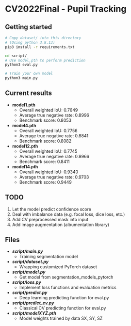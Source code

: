 # CV2022Final - Pupil Tracking

## Getting started
```bash
# Copy dataset/ into this directory
# (Using python 3.8.13)
pip3 install -r requirements.txt

cd script/
# Use model.pth to perform prediction
python3 eval.py

# Train your own model
python3 main.py
```

## Current results
+ **model1.pth**
	+ Overall weighted IoU: 0.7649
	+ Average true negative rate: 0.8996
	+ Benchmark score: 0.8053
+ **model4.pth**
	+ Overall weighted IoU: 0.7756
	+ Average true negative rate: 0.8841
	+ Benchmark score: 0.8082
+ **model12.pth**
	+ Overall weighted IoU: 0.7745
	+ Average true negative rate: 0.9966
	+ Benchmark score: 0.8411
+ **model14.pth**
	+ Overall weighted IoU: 0.9340
	+ Average true negative rate: 0.9703
	+ Benchmark score: 0.9449

## TODO
1. Let the model predict confidence score
2. Deal with imbalance data (e.g. focal loss, dice loss, etc.)
3. Add CV preprocessed mask into input
4. Add image augmentation (albumentation library)

## Files
+ ***script/main.py***
	+ Training segmentation model
+ ***script/dataset.py***
	+ Wrapping customized PyTorch dataset
+ ***script/model.py***
	+ Get model from segmentation_models_pytorch
+ ***script/loss.py***
	+ Implement loss functions and evaluation metrics
+ ***script/predict.py***
	+ Deep learning predicting function for eval.py
+ ***script/predict_cv.py***
	+ Classical CV predicting function for eval.py
+ ***script/modelXYZ.pth***
	+ Model weights trained by data SX, SY, SZ
